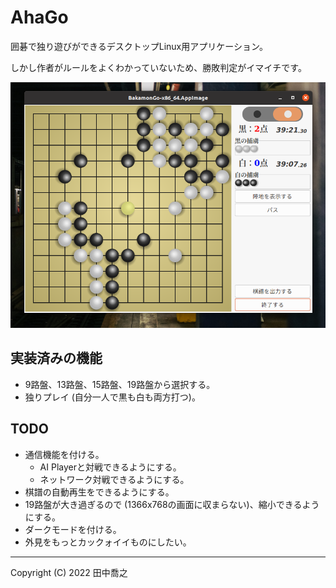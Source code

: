 AhaGo
====================================================================================================
囲碁で独り遊びができるデスクトップLinux用アプリケーション。

しかし作者がルールをよくわかっていないため、勝敗判定がイマイチです。

![スクリーンショット](docs/screenshot-1.png)

実装済みの機能
----------------------------------------------------------------------------------------------------
+ 9路盤、13路盤、15路盤、19路盤から選択する。
+ 独りプレイ (自分一人で黒も白も両方打つ)。

TODO
----------------------------------------------------------------------------------------------------
+ 通信機能を付ける。
  + AI Playerと対戦できるようにする。
  + ネットワーク対戦できるようにする。
+ 棋譜の自動再生をできるようにする。
+ 19路盤が大き過ぎるので (1366x768の画面に収まらない)、縮小できるようにする。
+ ダークモードを付ける。
+ 外見をもっとカックォイイものにしたい。

----------------------------------------------------------------------------------------------------

Copyright (C) 2022 田中喬之

